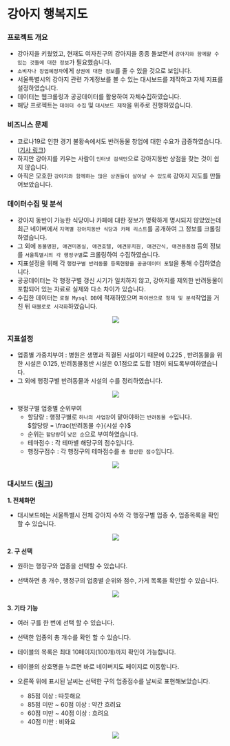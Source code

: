 # 강아지 행복지도

### 프로젝트 개요
- 강아지을 키웠었고, 현재도 여자친구의 강아지을 종종 돌보면서 `강아지와 함께할 수 있는 것들에 대한 정보`가 필요했습니다.
- `소비자나 창업예정자`에게 `상권에 대한 정보`를 줄 수 있을 것으로 보입니다. 
- 서울특별시의 강아지 관련 가게정보를 볼 수 있는 대시보드를 제작하고 자체 지표를 설정하였습니다.
- 데이터는 웹크롤링과 공공데이터를 활용하여 자체수집하였습니다.
- 해당 프로젝트는 `데이터 수집` 및 `대시보드 제작`을 위주로 진행하였습니다.

### 비즈니스 문제
- 코로나19로 인한 경기 불황속에서도 반려동물 창업에 대한 수요가 급증하였습니다. ([기사 링크](https://news.sktelecom.com/173572))
- 하지만 강아지를 키우는 사람이 `인터넷 검색만`으로 강아지동반 상점을 찾는 것이 쉽지 않습니다.
- 아직은 모호한 `강아지와 함께하는 많은 상권들이 살아날 수 있도록` 강아지 지도를 만들어보았습니다.

### 데이터수집 및 분석
- 강아지 동반이 가능한 식당이나 카페에 대한 정보가 명확하게 명시되지 않았었는데 최근 네이버에서 `지역별 강아지동반 식당과 카페 리스트`를 공개하여 그 정보를 크롤링하였습니다.
- 그 외에 `동물병원, 애견미용실, 애견호텔, 애견유치원, 애견간식, 애견용품점` 등의 정보를 `서울특별시의 각 행정구별`로 크롤링하여 수집하였습니다.
- 지표설정을 위해 각 `행정구별 반려동물 등록현황을 공공데이터 포털`을 통해 수집하였습니다.
- 공공데이터는 각 행정구별 갱신 시기가 일치하지 않고, 강아지를 제외한 반려동물이 포함되어 있는 자료로 실제와 다소 차이가 있습니다.
- 수집한 데이터는 `로컬 Mysql DB`에 적재하였으며 `파이썬으로 정제 및 분석`작업을 거친 뒤 `태블로로 시각화`하였습니다.

<p align="center">
<img src="https://user-images.githubusercontent.com/110000734/231789734-895323c8-9f64-44ef-b20a-83ae08fffc3b.JPG">



### 지표설정
- 업종별 가중치부여 : 병원은 생명과 직결된 시설이기 때문에 0.225 , 반려동물을 위한 시설은 0.125, 반려동물동반 시설은 0.1점으로 도합 1점이 되도록부여하였습니다.   
- 그 외에 행정구별 반려동물과 시설의 수를 정리하였습니다.
<p align="center">
<img src="https://user-images.githubusercontent.com/110000734/231937930-a63ef46a-d6f2-43e3-a09f-7931cf03a77a.JPG">


- 행정구별 업종별 순위부여
  - 할당량 : 행정구별로 `하나의 사업장`이 맡아야하는 `반려동물 수`입니다.   
    $할당량 = \frac{반려동물 수}{시설 수}$   
  - 순위는 `할당량`이 `낮은 순`으로 부여하였습니다.
  - 테마점수 : 각 테마별 해당구의 점수입니다.
  - 행정구점수 : 각 행정구의 테마점수를 `총 합산한 점수`입니다.
<p align="center">
<img src="https://user-images.githubusercontent.com/110000734/231953302-fb71dd5b-f2b7-452e-b2ec-ca0a9ccdd985.JPG">


### 대시보드 ([링크](https://public.tableau.com/views/_16814577730860/sheet6_1?:language=ko-KR&:display_count=n&:origin=viz_share_link))
**1. 전체화면**
  - 대시보드에는 서울특별시 전체 강아지 수와 각 행정구별 업종 수, 업종목록을 확인할 수 있습니다.
  
<p align="center">
<img src="https://user-images.githubusercontent.com/110000734/232397385-dc343f77-215c-45de-b887-f2bc5aae91c1.png">  
  

  
**2. 구 선택**
  - 원하는 행정구와 업종을 선택할 수 있습니다.
  
  - 선택하면 총 개수, 행정구의 업종별 순위와 점수, 가게 목록을 확인할 수 있습니다.
<p align="center">
<img src="https://user-images.githubusercontent.com/110000734/232402637-9a97ee2f-1311-4131-81f5-6f58ebea874b.jpg">


**3. 기타 기능**
  - 여러 구를 한 번에 선택 할 수 있습니다.
  
  - 선택한 업종의 총 개수를 확인 할 수 있습니다.
  
  - 테이블의 목록은 최대 10페이지(100개)까지 확인이 가능합니다.
  
  - 테이블의 상호명을 누르면 바로 네이버지도 페이지로 이동합니다.
  
  - 오른쪽 위에 표시된 날씨는 선택한 구의 업종점수를 날씨로 표현해보았습니다.
    - 85점 이상 : 따듯해요
    - 85점 미만 ~ 60점 이상 : 약간 흐려요
    - 60점 미만 ~ 40점 이상 : 흐려요
    - 40점 미만 : 비와요
<p align="center">
<img src="https://user-images.githubusercontent.com/110000734/232402799-805d9d5a-1761-49d5-bac7-b6c7dc7a66b3.png">
  



